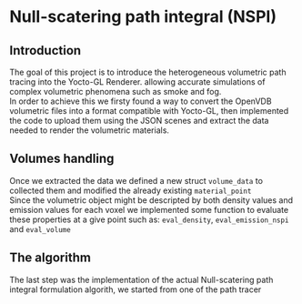 <h1>Null-scatering path integral (NSPI)</h1>

<h2>Introduction</h2>
The goal of this project is to introduce the heterogeneous volumetric path tracing into the Yocto-GL Renderer. allowing accurate simulations of complex volumetric phenomena such as smoke and fog.<br />
In order to achieve this we firsty found a way to convert the OpenVDB volumetric files into a format compatible with Yocto-GL, then implemented the code to upload them using the JSON scenes and extract the data needed to render the volumetric materials.

<h2>Volumes handling</h2>
Once we extracted the data we defined a new struct <code>volume_data</code> to collected them and modified the already existing <code>material_point</code><br />
Since the volumetric object might be descripted by both density values and emission values for each voxel we implemented some function to evaluate these properties at a give point such as: <code>eval_density</code>, <code>eval_emission_nspi</code> and <code>eval_volume</code>

<h2>The algorithm</h2>
The last step was the implementation of the actual Null-scatering path integral formulation algorith, we started from one of the path tracer 

